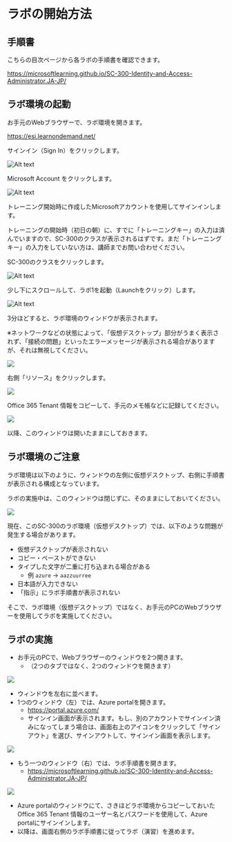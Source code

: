 # ラボの開始方法

## 手順書

こちらの目次ページから各ラボの手順書を確認できます。

https://microsoftlearning.github.io/SC-300-Identity-and-Access-Administrator.JA-JP/

## ラボ環境の起動

お手元のWebブラウザーで、ラボ環境を開きます。

https://esi.learnondemand.net/

サインイン（Sign In）をクリックします。

![Alt text](image-2.png)

Microsoft Account をクリックします。

![Alt text](image-3.png)

トレーニング開始時に作成したMicrosoftアカウントを使用してサインインします。

トレーニングの開始時（初日の朝）に、すでに「トレーニングキー」の入力は済んでいますので、SC-300のクラスが表示されるはずです。まだ「トレーニングキー」の入力をしていない方は、講師までお問い合わせください。

SC-300のクラスをクリックします。

![Alt text](image-4.png)

少し下にスクロールして、ラボ1を起動（Launchをクリック）します。

![Alt text](image-5.png)

3分ほどすると、ラボ環境のウィンドウが表示されます。

※ネットワークなどの状態によって、「仮想デスクトップ」部分がうまく表示されず、「接続の問題」といったエラーメッセージが表示される場合がありますが、それは無視してください。

![](images/ss-2023-06-13-09-41-02.png)

右側「リソース」をクリックします。

![](images/ss-2023-06-13-09-30-11.png)

Office 365 Tenant 情報をコピーして、手元のメモ帳などに記録してください。

![](images/ss-2023-06-13-09-31-11.png)

以降、このウィンドウは開いたままにしておきます。

## ラボ環境のご注意

ラボ環境は以下のように、ウィンドウの左側に仮想デスクトップ、右側に手順書が表示される構成となっています。

ラボの実施中は、このウィンドウは閉じずに、そのままにしておいてください。

![](images/ss-2023-06-13-09-41-02.png)

現在、このSC-300のラボ環境（仮想デスクトップ）では、以下のような問題が発生する場合があります。

- 仮想デスクトップが表示されない
- コピー・ペーストができない
- タイプした文字が二重に打ち込まれる場合がある
  - 例 `azure` → `aazzuurree`
- 日本語が入力できない
- 「指示」にラボ手順書が表示されない

そこで、ラボ環境（仮想デスクトップ）ではなく、お手元のPCのWebブラウザーを使用してラボを実施してください。

## ラボの実施

- お手元のPCで、Webブラウザーのウィンドウを2つ開きます。
  - （2つのタブではなく、2つのウィンドウを開きます）

![](images/ss-2023-06-13-09-44-24.png)

- ウィンドウを左右に並べます。
- 1つのウィンドウ（左）では、Azure portalを開きます。
  - https://portal.azure.com/
  - サインイン画面が表示されます。もし、別のアカウントでサインイン済みになってしまう場合は、画面右上のアイコンをクリックして「サインアウト」を選び、サインアウトして、サインイン画面を表示します。

![](images/ss-2023-06-13-09-51-51.png)

- もう一つのウィンドウ（右）では、ラボ手順書を開きます。
  - https://microsoftlearning.github.io/SC-300-Identity-and-Access-Administrator.JA-JP/

![](images/ss-2023-06-13-09-48-34.png)

- Azure portalのウィンドウにて、さきほどラボ環境からコピーしておいたOffice 365 Tenant 情報のユーザー名とパスワードを使用して、Azure portalにサインインします。
- 以降は、画面右側のラボ手順書に従ってラボ（演習）を進めます。
